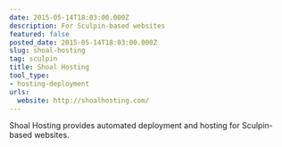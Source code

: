 ```yaml
---
date: 2015-05-14T18:03:00.000Z
description: For Sculpin-based websites
featured: false
posted_date: 2015-05-14T18:03:00.000Z
slug: shoal-hosting
tag: sculpin
title: Shoal Hosting
tool_type:
- hosting-deployment
urls:
  website: http://shoalhosting.com/
---
```


Shoal Hosting provides automated deployment and hosting for Sculpin-based websites.




